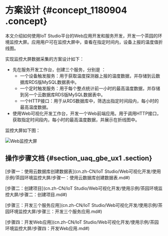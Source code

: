# 方案设计 {#concept_1180904 .concept}

本文介绍如何使用IoT Studio平台的Web应用开发和服务开发，开发一个茶园的环境监控大屏。应用用户可在监控大屏中，查看在指定时间内，设备上报的温度值折线图。

实现监控大屏数据采集的方案设计如下：

-   先在服务开发工作台，创建三个服务，分别是 ：
    -   一个设备触发服务：用于获取温度探测器上报的温度数据，并存储到云数据库RDS版MySQL数据表中。
    -   一个定时触发服务：用于每个整点统计前一小时的最高温度数据，并存储到另一个云数据库RDS版MySQL数据表中。
    -   一个HTTP接口：用于从RDS数据库中，筛选出指定时间段内，每小时的最高温度数据。
-   使用Web可视化开发工作台，开发一个Web前端应用。用于调用HTTP接口，获取指定时间段内，每小时的最高温度数据，并展示在折线图中。

监控大屏如下图：

![Web监控大屏](http://static-aliyun-doc.oss-cn-hangzhou.aliyuncs.com/assets/img/947624/156568701951541_zh-CN.png)

## 操作步骤文档 {#section_uaq_gbe_ux1 .section}

[步骤一：使用云数据库创建数据表](cn.zh-CN/IoT Studio/Web可视化开发/使用示例/茶园环境监控大屏/步骤一：使用云数据库创建数据表.md#)

[步骤二：创建项目](cn.zh-CN/IoT Studio/Web可视化开发/使用示例/茶园环境监控大屏/步骤二：创建项目.md#)

[步骤三：开发三个服务应用](cn.zh-CN/IoT Studio/Web可视化开发/使用示例/茶园环境监控大屏/步骤三：开发三个服务应用.md#)

[步骤四：开发Web应用](cn.zh-CN/IoT Studio/Web可视化开发/使用示例/茶园环境监控大屏/步骤四：开发Web应用.md#)

